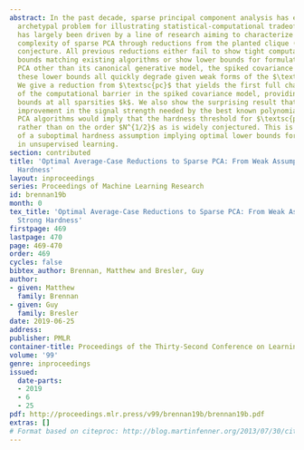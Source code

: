 ```yaml
---
abstract: In the past decade, sparse principal component analysis has emerged as an
  archetypal problem for illustrating statistical-computational tradeoffs. This trend
  has largely been driven by a line of research aiming to characterize the average-case
  complexity of sparse PCA through reductions from the planted clique ($\textsc{pc}$)
  conjecture. All previous reductions either fail to show tight computational lower
  bounds matching existing algorithms or show lower bounds for formulations of sparse
  PCA other than its canonical generative model, the spiked covariance model. Also,
  these lower bounds all quickly degrade given weak forms of the $\textsc{pc}$ conjecture.
  We give a reduction from $\textsc{pc}$ that yields the first full characterization
  of the computational barrier in the spiked covariance model, providing tight lower
  bounds at all sparsities $k$. We also show the surprising result that even a mild
  improvement in the signal strength needed by the best known polynomial-time sparse
  PCA algorithms would imply that the hardness threshold for $\textsc{pc}$ is $\text{polylog}(N)$,
  rather than on the order $N^{1/2}$ as is widely conjectured. This is the first instance
  of a suboptimal hardness assumption implying optimal lower bounds for another problem
  in unsupervised learning.
section: contributed
title: 'Optimal Average-Case Reductions to Sparse PCA: From Weak Assumptions to Strong
  Hardness'
layout: inproceedings
series: Proceedings of Machine Learning Research
id: brennan19b
month: 0
tex_title: 'Optimal Average-Case Reductions to Sparse PCA: From Weak Assumptions to
  Strong Hardness'
firstpage: 469
lastpage: 470
page: 469-470
order: 469
cycles: false
bibtex_author: Brennan, Matthew and Bresler, Guy
author:
- given: Matthew
  family: Brennan
- given: Guy
  family: Bresler
date: 2019-06-25
address: 
publisher: PMLR
container-title: Proceedings of the Thirty-Second Conference on Learning Theory
volume: '99'
genre: inproceedings
issued:
  date-parts:
  - 2019
  - 6
  - 25
pdf: http://proceedings.mlr.press/v99/brennan19b/brennan19b.pdf
extras: []
# Format based on citeproc: http://blog.martinfenner.org/2013/07/30/citeproc-yaml-for-bibliographies/
---
```

